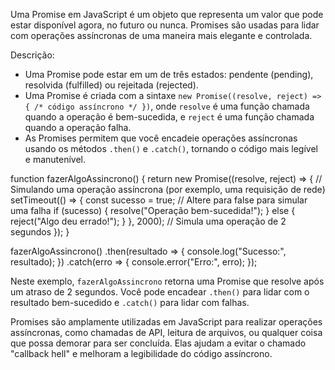 Uma Promise em JavaScript é um objeto que representa um valor que pode estar disponível agora, no futuro ou nunca. Promises são usadas para lidar com operações assíncronas de uma maneira mais elegante e controlada.

Descrição:

- Uma Promise pode estar em um de três estados: pendente (pending), resolvida (fulfilled) ou rejeitada (rejected).
- Uma Promise é criada com a sintaxe `new Promise((resolve, reject) => { /* código assíncrono */ })`, onde `resolve` é uma função chamada quando a operação é bem-sucedida, e `reject` é uma função chamada quando a operação falha.
- As Promises permitem que você encadeie operações assíncronas usando os métodos `.then()` e `.catch()`, tornando o código mais legível e manutenível.



function fazerAlgoAssincrono() {
  return new Promise((resolve, reject) => {
    // Simulando uma operação assíncrona (por exemplo, uma requisição de rede)
    setTimeout(() => {
      const sucesso = true; // Altere para false para simular uma falha
      if (sucesso) {
        resolve("Operação bem-sucedida!");
      } else {
        reject("Algo deu errado!");
      }
    }, 2000); // Simula uma operação de 2 segundos
  });
}

fazerAlgoAssincrono()
  .then(resultado => {
    console.log("Sucesso:", resultado);
  })
  .catch(erro => {
    console.error("Erro:", erro);
  });



Neste exemplo, `fazerAlgoAssincrono` retorna uma Promise que resolve após um atraso de 2 segundos. Você pode encadear `.then()` para lidar com o resultado bem-sucedido e `.catch()` para lidar com falhas.

Promises são amplamente utilizadas em JavaScript para realizar operações assíncronas, como chamadas de API, leitura de arquivos, ou qualquer coisa que possa demorar para ser concluída. Elas ajudam a evitar o chamado "callback hell" e melhoram a legibilidade do código assíncrono.